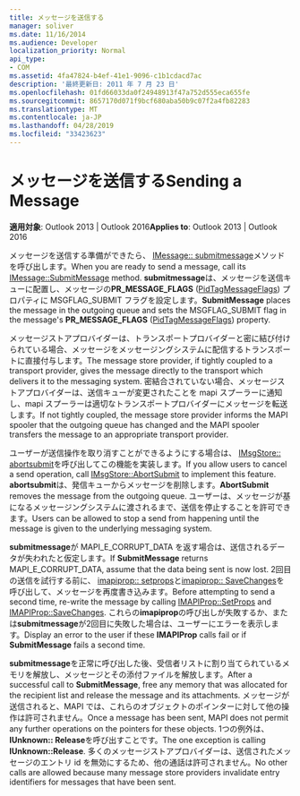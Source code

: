 ```yaml
---
title: メッセージを送信する
manager: soliver
ms.date: 11/16/2014
ms.audience: Developer
localization_priority: Normal
api_type:
- COM
ms.assetid: 4fa47824-b4ef-41e1-9096-c1b1cdacd7ac
description: '最終更新日: 2011 年 7 月 23 日'
ms.openlocfilehash: 01fd66033da0f24948913f47a752d555eca655fe
ms.sourcegitcommit: 8657170d071f9bcf680aba50b9c07f2a4fb82283
ms.translationtype: MT
ms.contentlocale: ja-JP
ms.lasthandoff: 04/28/2019
ms.locfileid: "33423623"
---
```

# <a name="sending-a-message"></a><span data-ttu-id="d61b3-103">メッセージを送信する</span><span class="sxs-lookup"><span data-stu-id="d61b3-103">Sending a Message</span></span>

  
  
<span data-ttu-id="d61b3-104">**適用対象**: Outlook 2013 | Outlook 2016</span><span class="sxs-lookup"><span data-stu-id="d61b3-104">**Applies to**: Outlook 2013 | Outlook 2016</span></span> 
  
<span data-ttu-id="d61b3-105">メッセージを送信する準備ができたら、 [IMessage:: submitmessage](imessage-submitmessage.md)メソッドを呼び出します。</span><span class="sxs-lookup"><span data-stu-id="d61b3-105">When you are ready to send a message, call its [IMessage::SubmitMessage](imessage-submitmessage.md) method.</span></span> <span data-ttu-id="d61b3-106">**submitmessage**は、メッセージを送信キューに配置し、メッセージの**PR_MESSAGE_FLAGS** ([PidTagMessageFlags](pidtagmessageflags-canonical-property.md)) プロパティに MSGFLAG_SUBMIT フラグを設定します。</span><span class="sxs-lookup"><span data-stu-id="d61b3-106">**SubmitMessage** places the message in the outgoing queue and sets the MSGFLAG_SUBMIT flag in the message's **PR_MESSAGE_FLAGS** ([PidTagMessageFlags](pidtagmessageflags-canonical-property.md)) property.</span></span>
  
<span data-ttu-id="d61b3-107">メッセージストアプロバイダーは、トランスポートプロバイダーと密に結び付けられている場合、メッセージをメッセージングシステムに配信するトランスポートに直接付与します。</span><span class="sxs-lookup"><span data-stu-id="d61b3-107">The message store provider, if tightly coupled to a transport provider, gives the message directly to the transport which delivers it to the messaging system.</span></span> <span data-ttu-id="d61b3-108">密結合されていない場合、メッセージストアプロバイダーは、送信キューが変更されたことを mapi スプーラーに通知し、mapi スプーラーは適切なトランスポートプロバイダーにメッセージを転送します。</span><span class="sxs-lookup"><span data-stu-id="d61b3-108">If not tightly coupled, the message store provider informs the MAPI spooler that the outgoing queue has changed and the MAPI spooler transfers the message to an appropriate transport provider.</span></span>
  
<span data-ttu-id="d61b3-109">ユーザーが送信操作を取り消すことができるようにする場合は、 [IMsgStore:: abortsubmit](imsgstore-abortsubmit.md)を呼び出してこの機能を実装します。</span><span class="sxs-lookup"><span data-stu-id="d61b3-109">If you allow users to cancel a send operation, call [IMsgStore::AbortSubmit](imsgstore-abortsubmit.md) to implement this feature.</span></span> <span data-ttu-id="d61b3-110">**abortsubmit**は、発信キューからメッセージを削除します。</span><span class="sxs-lookup"><span data-stu-id="d61b3-110">**AbortSubmit** removes the message from the outgoing queue.</span></span> <span data-ttu-id="d61b3-111">ユーザーは、メッセージが基になるメッセージングシステムに渡されるまで、送信を停止することを許可できます。</span><span class="sxs-lookup"><span data-stu-id="d61b3-111">Users can be allowed to stop a send from happening until the message is given to the underlying messaging system.</span></span> 
  
<span data-ttu-id="d61b3-112">**submitmessage**が MAPI_E_CORRUPT_DATA を返す場合は、送信されるデータが失われたと仮定します。</span><span class="sxs-lookup"><span data-stu-id="d61b3-112">If **SubmitMessage** returns MAPI_E_CORRUPT_DATA, assume that the data being sent is now lost.</span></span> <span data-ttu-id="d61b3-113">2回目の送信を試行する前に、 [imapiprop:: setprops](imapiprop-setprops.md)と[imapiprop:: SaveChanges](imapiprop-savechanges.md)を呼び出して、メッセージを再度書き込みます。</span><span class="sxs-lookup"><span data-stu-id="d61b3-113">Before attempting to send a second time, re-write the message by calling [IMAPIProp::SetProps](imapiprop-setprops.md) and [IMAPIProp::SaveChanges](imapiprop-savechanges.md).</span></span> <span data-ttu-id="d61b3-114">これらの**imapiprop**の呼び出しが失敗するか、または**submitmessage**が2回目に失敗した場合は、ユーザーにエラーを表示します。</span><span class="sxs-lookup"><span data-stu-id="d61b3-114">Display an error to the user if these **IMAPIProp** calls fail or if **SubmitMessage** fails a second time.</span></span> 
  
<span data-ttu-id="d61b3-115">**submitmessage**を正常に呼び出した後、受信者リストに割り当てられているメモリを解放し、メッセージとその添付ファイルを解放します。</span><span class="sxs-lookup"><span data-stu-id="d61b3-115">After a successful call to **SubmitMessage**, free any memory that was allocated for the recipient list and release the message and its attachments.</span></span> <span data-ttu-id="d61b3-116">メッセージが送信されると、MAPI では、これらのオブジェクトのポインターに対して他の操作は許可されません。</span><span class="sxs-lookup"><span data-stu-id="d61b3-116">Once a message has been sent, MAPI does not permit any further operations on the pointers for these objects.</span></span> <span data-ttu-id="d61b3-117">1つの例外は、 **IUnknown:: Release**を呼び出すことです。</span><span class="sxs-lookup"><span data-stu-id="d61b3-117">The one exception is calling **IUnknown::Release**.</span></span> <span data-ttu-id="d61b3-118">多くのメッセージストアプロバイダーは、送信されたメッセージのエントリ id を無効にするため、他の通話は許可されません。</span><span class="sxs-lookup"><span data-stu-id="d61b3-118">No other calls are allowed because many message store providers invalidate entry identifiers for messages that have been sent.</span></span>
  

